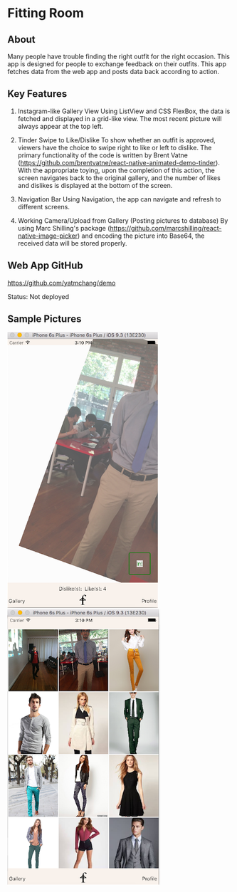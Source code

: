 # Fitting Room
## About
Many people have trouble finding the right outfit for the right occasion. This app is designed for people to exchange feedback on their outfits. This app fetches data from the web app and posts data back according to action.

## Key Features
1) Instagram-like Gallery View
Using ListView and CSS FlexBox, the data is fetched and displayed in a grid-like view. The most recent picture will always appear at the top left. 

2) Tinder Swipe to Like/Dislike
To show whether an outfit is approved, viewers have the choice to swipe right to like or left to dislike. The primary functionality of the code is written by Brent Vatne (https://github.com/brentvatne/react-native-animated-demo-tinder). With the appropriate toying, upon the completion of this action, the screen navigates back to the original gallery, and the number of likes and dislikes is displayed at the bottom of the screen. 

3) Navigation Bar
Using Navigation, the app can navigate and refresh to different screens. 

4) Working Camera/Upload from Gallery (Posting pictures to database)
By using Marc Shilling's package (https://github.com/marcshilling/react-native-image-picker) and encoding the picture into Base64, the received data will be stored properly.   

## Web App GitHub
https://github.com/yatmchang/demo

Status: Not deployed

## Sample Pictures
![Pic 1](/5.png?raw=true)
![Pic 2](/6.png?raw=true)
